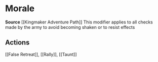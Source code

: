 ﻿---
id: '460'
name: Morale
rarity: Common
source: '[[DATABASE/source/Kingmaker Adventure Path|Kingmaker Adventure Path]]'
trait:
- Morale
type: Trait

---
# Morale

**Source** [[Kingmaker Adventure Path]]
This modifier applies to all checks made by the army to avoid becoming shaken or to resist effects

## Actions

[[False Retreat]], [[Rally]], [[Taunt]]